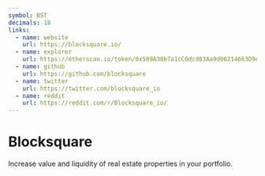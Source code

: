 ```yaml
---
symbol: BST
decimals: 18
links:
  - name: website
    url: https://blocksquare.io/
  - name: explorer
    url: https://etherscan.io/token/0x509A38b7a1cC0dcd83Aa9d06214663D9eC7c7F4a
  - name: github
    url: https://github.com/blocksquare
  - name: twitter
    url: https://twitter.com/blocksquare_io
  - name: reddit
    url: https://reddit.com/r/Blocksquare_io/
---
```


# Blocksquare

Increase value and liquidity of real estate properties in your portfolio.
